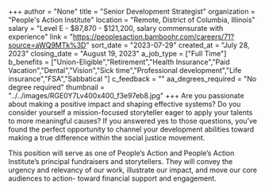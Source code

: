 +++
author = "None"
title = "Senior Development Strategist"
organization = "People's Action Institute"
location = "Remote, District of Columbia, Illinois"
salary = "Level E - $87,870 - $121,200, salary commensurate with experience"
link = "https://peoplesaction.bamboohr.com/careers/71?source=aWQ9MTk%3D"
sort_date = "2023-07-29"
created_at = "July 28, 2023"
closing_date = "August 19, 2023"
a_job_type = ["Full Time"]
b_benefits = ["Union-Eligible","Retirement","Health Insurance","Paid Vacation","Dental","Vision","Sick time","Professional development","Life insurance","FSA","Sabbatical "]
c_feedback = ""
aa_degrees_required = "No degree required"
thumbnail = "../../images/RGE0Y7Lv400x400_f3e97eb8.jpg"
+++
Are you passionate about making a positive impact and shaping effective systems? Do you consider yourself a mission-focused storyteller eager to apply your talents to more meaningful causes? If you answered yes to those questions, you’ve found the perfect opportunity to channel your development abilities toward making a true difference within the social justice movement. 

This position will serve as one of People’s Action and People’s Action Institute’s principal fundraisers and storytellers. They will convey the urgency and relevancy of our work, illustrate our impact, and move our core audiences to action- toward financial support and engagement.